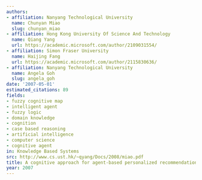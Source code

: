 ```yaml
---
authors:
- affiliation: Nanyang Technological University
  name: Chunyan Miao
  slug: chunyan_miao
- affiliation: Hong Kong University Of Science And Technology
  name: Qiang Yang
  url: https://academic.microsoft.com/author/2109031554/
- affiliation: Simon Fraser University
  name: Haijing Fang
  url: https://academic.microsoft.com/author/2115830636/
- affiliation: Nanyang Technological University
  name: Angela Goh
  slug: angela_goh
date: '2007-05-01'
estimated_citations: 89
fields:
- fuzzy cognitive map
- intelligent agent
- fuzzy logic
- domain knowledge
- cognition
- case based reasoning
- artificial intelligence
- computer science
- cognitive agent
in: Knowledge Based Systems
src: http://www.cs.ust.hk/~qyang/Docs/2008/miao.pdf
title: A cognitive approach for agent-based personalized recommendation
year: 2007
---
```

